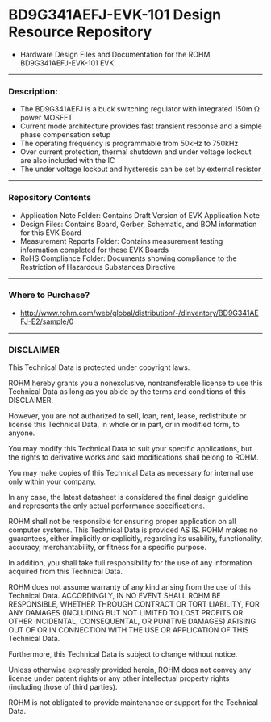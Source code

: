 # BD9G341AEFJ-EVK-101 Design Resource Repository
* Hardware Design Files and Documentation for the ROHM BD9G341AEFJ-EVK-101 EVK

----
### Description: 
* The BD9G341AEFJ is a buck switching regulator with integrated 150m Ω power MOSFET
* Current mode architecture provides fast transient response and a simple phase compensation setup
* The operating frequency is programmable from 50kHz to 750kHz
* Over current protection, thermal shutdown and under voltage lockout are also included with the IC
* The under voltage lockout and hysteresis can be set by external resistor

----
### Repository Contents
* Application Note Folder: Contains Draft Version of EVK Application Note
* Design Files: Contains Board, Gerber, Schematic, and BOM information for this EVK Board
* Measurement Reports Folder: Contains measurement testing information completed for these EVK Boards
* RoHS Compliance Folder: Documents showing compliance to the Restriction of Hazardous Substances Directive

----
### Where to Purchase?
* http://www.rohm.com/web/global/distribution/-/dinventory/BD9G341AEFJ-E2/sample/0

----
### DISCLAIMER
This Technical Data is protected under copyright laws.

ROHM hereby grants you a nonexclusive, nontransferable license to use this Technical Data 
as long as you abide by the terms and conditions of this DISCLAIMER. 

However, you are not authorized to sell, loan, rent, lease, redistribute or license this Technical Data, 
in whole or in part, or in modified form, to anyone.

You may modify this Technical Data to suit your specific applications, 
but the rights to derivative works and said modifications shall belong to ROHM. 

You may make copies of this Technical Data as necessary for internal use only within your company.

In any case, the latest datasheet is considered the final design guideline and represents 
the only actual performance specifications.

ROHM shall not be responsible for ensuring proper application on all computer systems.
This Technical Data is provided AS IS. ROHM makes no guarantees, either implicitly or explicitly, 
regarding its usability, functionality, accuracy, merchantability, or fitness for a specific purpose.

In addition, you shall take full responsibility for the use of any information acquired from this Technical Data. 

ROHM does not assume warranty of any kind arising from the use of this Technical Data. ACCORDINGLY, 
IN NO EVENT SHALL ROHM BE RESPONSIBLE, WHETHER THROUGH CONTRACT OR TORT LIABILITY, 
FOR ANY DAMAGES (INCLUDING BUT NOT LIMITED TO LOST PROFITS OR OTHER INCIDENTAL, CONSEQUENTAL, 
OR PUNITIVE DAMAGES) ARISING OUT OF OR IN CONNECTION WITH THE USE OR APPLICATION OF THIS Technical Data.

Furthermore, this Technical Data is subject to change without notice.

Unless otherwise expressly provided herein, ROHM does not convey any license under patent rights 
or any other intellectual property rights (including those of third parties).

ROHM is not obligated to provide maintenance or support for the Technical Data.